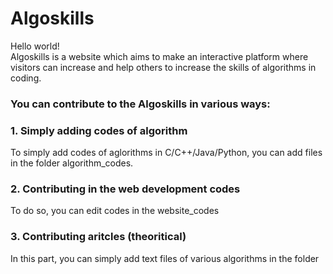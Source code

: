 # Algoskills
Hello world! <br />
Algoskills is a website which aims to make an interactive platform where visitors can increase and help others to increase the skills of algorithms in coding. <br />
### You can contribute to the Algoskills in various ways: <br />
### 1. Simply adding codes of algorithm <br />
To simply add codes of aglorithms in C/C++/Java/Python, you can add files in the folder algorithm_codes.
### 2. Contributing in the web development codes <br />
To do so, you can edit codes in the website_codes
### 3. Contributing aritcles (theoritical) <br />
In this part, you can simply add text files of various algorithms in the folder




